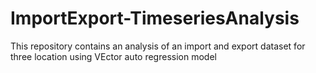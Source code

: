 # ImportExport-TimeseriesAnalysis
This repository contains an analysis of an import and export dataset for three location using VEctor auto regression model
